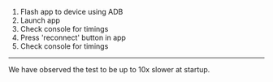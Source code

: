 1. Flash app to device using ADB
2. Launch app
3. Check console for timings
4. Press 'reconnect' button in app
5. Check console for timings

---

We have observed the test to be up to 10x slower at startup.